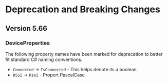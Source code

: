 # Deprecation and Breaking Changes

## Version 5.66

### DeviceProperties

The following property names have been marked for deprecation to better fit standard C# naming conventions.

* `Connected` -> `IsConnected` - This helps denote its a boolean
* `RSSI` -> `Rssi` - Propert PascalCase
